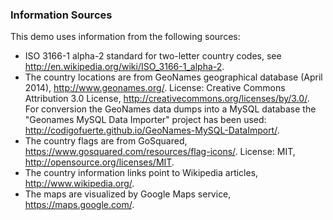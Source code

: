 
### Information Sources

This demo uses information from the following sources:

* ISO 3166-1 alpha-2 standard for two-letter country codes, see http://en.wikipedia.org/wiki/ISO_3166-1_alpha-2.
* The country locations are from GeoNames geographical database (April 2014), http://www.geonames.org/. License: Creative Commons Attribution 3.0 License, http://creativecommons.org/licenses/by/3.0/. For conversion the GeoNames data dumps into a MySQL database the "Geonames MySQL Data Importer" project has been used: http://codigofuerte.github.io/GeoNames-MySQL-DataImport/.
* The country flags are from GoSquared, https://www.gosquared.com/resources/flag-icons/. License: MIT, http://opensource.org/licenses/MIT.
* The country information links point to Wikipedia articles, http://www.wikipedia.org/.
* The maps are visualized by Google Maps service, https://maps.google.com/.
